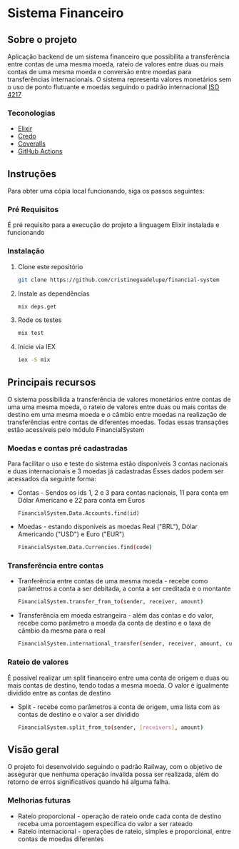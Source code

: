 # Sistema Financeiro

## Sobre o projeto

Aplicação backend de um sistema financeiro que possibilita a transferência entre contas de uma mesma moeda, rateio de valores entre duas ou mais contas de uma mesma moeda e conversão entre moedas para transferências internacionais.
O sistema representa valores monetários sem o uso de ponto flutuante e moedas seguindo o padrão internacional [ISO 4217](https://pt.wikipedia.org/wiki/ISO_4217)


### Teconologias

* [Elixir](https://elixir-lang.org)
* [Credo](https://hex.pm/packages/credo)
* [Coveralls](https://coveralls.io)
* [GitHub Actions](https://github.com/features/actions)


## Instruções

Para obter uma cópia local funcionando, siga os passos seguintes:

### Pré Requisitos

É pré requisito para a execução do projeto a linguagem Elixir instalada e funcionando

### Instalação

1. Clone este repositório
   ```sh
   git clone https://github.com/cristineguadelupe/financial-system
   ```
2. Instale as dependências
   ```sh
   mix deps.get
   ```
3. Rode os testes
    ```sh
    mix test
    ```
4. Inicie via IEX
    ```sh
    iex -S mix
    ```


## Principais recursos
O sistema possibilida a transferência de valores monetários entre contas de uma uma mesma moeda, o rateio de valores entre duas ou mais contas de destino em uma mesma moeda e o câmbio entre moedas na realização de transferências entre contas de diferentes moedas.
Todas essas transações estão acessíveis pelo módulo FinancialSystem

### Moedas e contas pré cadastradas
Para facilitar o uso e teste do sistema estão disponíveis 3 contas nacionais e duas internacionais e 3 moedas já cadastradas
Esses dados podem ser acessados da seguinte forma:

* Contas - Sendos os ids 1, 2 e 3 para contas nacionais, 11 para conta em Dólar Americano e 22 para conta em Euros
    ```
    FinancialSystem.Data.Accounts.find(id)
    ```

* Moedas - estando disponíveis as moedas Real ("BRL"), Dólar Americando ("USD") e Euro ("EUR")
    ```sh
    FinancialSystem.Data.Currencies.find(code)
    ```

### Transferência entre contas

* Tranferência entre contas de uma mesma moeda - recebe como parâmetros a conta a ser debitada, a conta a ser creditada e o montante
    ```sh
    FinancialSystem.transfer_from_to(sender, receiver, amount)
    ```

* Transferência em moeda estrangeira - além das contas e do valor, recebe como parâmetro a moeda da conta de destino e o taxa de câmbio da mesma para o real
    ```sh
    FinancialSystem.international_transfer(sender, receiver, amount, currency, rate)
    ```

### Rateio de valores
É possivel realizar um split financeiro entre uma conta de origem e duas ou mais contas de destino, tendo todas a mesma moeda. O valor é igualmente dividido entre as contas de destino

* Split - recebe como parâmetros a conta de origem, uma lista com as contas de destino e o valor a ser dividido
    ```sh
    FinancialSystem.split_from_to(sender, [receivers], amount)
    ```

## Visão geral
O projeto foi desenvolvido seguindo o padrão Railway, com o objetivo de assegurar que nenhuma operação inválida possa ser realizada, além do retorno de erros significativos quando há alguma falha.

### Melhorias futuras

* Rateio proporcional - operação de rateio onde cada conta de destino receba uma porcentagem específica do valor a ser rateado
* Rateio internacional - operações de rateio, simples e proporcional, entre contas de moedas diferentes
